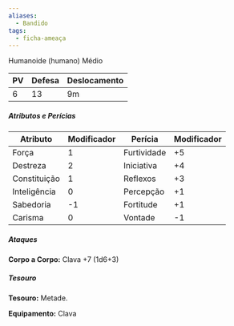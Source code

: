 ```yaml
---
aliases:
  - Bandido
tags:
  - ficha-ameaça
---
```

Humanoide (humano) Médio

| PV  | Defesa | Deslocamento |
| --- | ------ | ------------ |
| 6   | 13     | 9m           |

##### Atributos e Perícias

| Atributo     | Modificador | Perícia     | Modificador |
| ------------ | ----------- | ----------- | ----------- |
| Força        | 1           | Furtividade | +5          |
| Destreza     | 2           | Iniciativa  | +4          |
| Constituição | 1           | Reflexos    | +3          |
| Inteligência | 0           | Percepção   | +1          |
| Sabedoria    | -1          | Fortitude   | +1          |
| Carisma      | 0           | Vontade     | -1          |

##### Ataques
**Corpo a Corpo:** Clava +7 (1d6+3)

##### Tesouro
**Tesouro:** Metade.

**Equipamento:** Clava